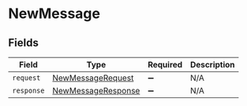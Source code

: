 # NewMessage


## Fields

| Field                                                           | Type                                                            | Required                                                        | Description                                                     |
| --------------------------------------------------------------- | --------------------------------------------------------------- | --------------------------------------------------------------- | --------------------------------------------------------------- |
| `request`                                                       | [NewMessageRequest](../../models/shared/newmessagerequest.md)   | :heavy_minus_sign:                                              | N/A                                                             |
| `response`                                                      | [NewMessageResponse](../../models/shared/newmessageresponse.md) | :heavy_minus_sign:                                              | N/A                                                             |